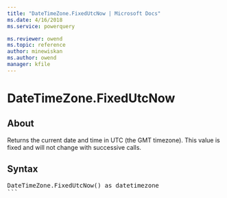 ```yaml
---
title: "DateTimeZone.FixedUtcNow | Microsoft Docs"
ms.date: 4/16/2018
ms.service: powerquery

ms.reviewer: owend
ms.topic: reference
author: minewiskan
ms.author: owend
manager: kfile
---
```

# DateTimeZone.FixedUtcNow

  
## About  
Returns the current date and time in UTC (the GMT timezone). This value is fixed and will not change with successive calls.  
  
## Syntax

<pre>
DateTimeZone.FixedUtcNow() as datetimezone  
```  
